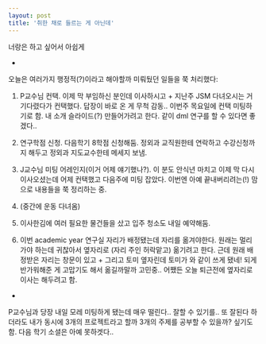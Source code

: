 ```yaml
---
layout: post
title: '취한 채로 들르는 게 아닌데'
---
```


너랑은 하고 싶어서 아쉽게

-

오늘은 여러가지 행정적(?)이라고 해야할까 미뤄뒀던 일들을 쭉 처리했다:

1. P교수님 컨택. 이제 막 부임하신 분인데 이사하시고 + 지난주 JSM 다녀오시는 거 기다렸다가 컨택했다. 답장이 바로 온 게 무척 감동.. 이번주 목요일에 컨택 미팅하기로 함. 내 소개 슬라이드(?) 만들어가려고 한다. 같이 dml 연구를 할 수 있다면 좋겠다..

2. 연구학점 신청. 다음학기 8학점 신청해둠. 정외과 교직원한테 연락하고 수강신청까지 해두고 정외과 지도교수한테 메세지 보냄.

3. J교수님 미팅 어레인지(이거 어제 얘기했나?). 이 분도 안식년 마치고 이제 막 다시 이사오셨는데 어제 컨택했고 다음주에 미팅 잡았다. 이번엔 아예 끝내버리려는(!) 맘으로 내용들을 쭉 정리하는 중.

4. (중간에 운동 다녀옴)

5. 이사한김에 여러 필요한 물건들을 샀고 입주 청소도 내일 예약해둠.

6. 이번 academic year 연구실 자리가 배정됐는데 자리를 옮겨야한다. 원래는 멀리 가야 하는데 귀찮아서 옆자리로 (자리 주인 허락맡고) 옮기려고 한다. 근데 원래 배정받은 자리는 창문이 있고 + 그리고 토미 옆자린데 토미가 와 같이 쓰게 됐네! 되게 반가워해준 게 고맙기도 해서 옮길까말까 고민중.. 어쨌든 오늘 퇴근전에 옆자리로 이사는 해두려고 함. 

-

P교수님과 당장 내일 모레 미팅하게 됐는데 매우 떨린다.. 잘할 수 있기를.. 또 잘된다 하더라도 내가 동시에 3개의 프로젝트라고 할까 3개의 주제를 공부할 수 있을까? 싶기도 함. 다음 학기 소셜은 아예 못하겟다..


